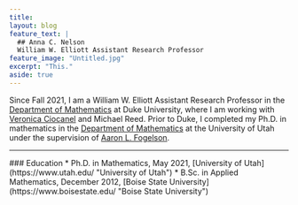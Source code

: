```yaml
---
title: 
layout: blog
feature_text: |
  ## Anna C. Nelson
  William W. Elliott Assistant Research Professor
feature_image: "Untitled.jpg"
excerpt: "This."
aside: true
---
```


Since Fall 2021, I am a William W. Elliott Assistant Research Professor in the [Department of Mathematics](https://math.duke.edu/ "Department of Mathematics") at Duke University, where I am working with [Veronica Ciocanel](https://services.math.duke.edu/~ciocanel/ "Veronica Ciocanel") and Michael Reed. Prior to Duke, I completed my Ph.D. in mathematics in the [Department of Mathematics](https://math.utah.edu "Department of Mathematics") at the University of Utah under the supervision of [Aaron L. Fogelson](https://math.utah.edu/~fogelson "Aaron L. Fogelson" ). 
<hr/>
### Education
* Ph.D. in Mathematics, May 2021, [University of Utah](https://www.utah.edu/ "University of Utah")
* B.Sc. in Applied Mathematics, December 2012, [Boise State University](https://www.boisestate.edu/ "Boise State University")
